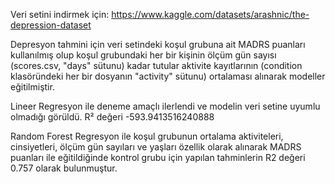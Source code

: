 Veri setini indirmek için: https://www.kaggle.com/datasets/arashnic/the-depression-dataset

Depresyon tahmini için veri setindeki koşul grubuna ait MADRS puanları kullanılmış olup
koşul grubundaki her bir kişinin ölçüm gün sayısı (scores.csv, "days" sütunu) kadar tutular aktivite kayıtlarının (condition klasöründeki her bir dosyanın "activity" sütunu) ortalaması alınarak modeller eğitilmiştir.

Lineer Regresyon ile deneme amaçlı ilerlendi ve modelin veri setine uyumlu olmadığı görüldü. R² değeri -593.9413516240888

Random Forest Regresyon ile koşul grubunun ortalama aktiviteleri, cinsiyetleri, ölçüm gün sayıları ve yaşları özellik olarak alınarak MADRS puanları ile eğitildiğinde
kontrol grubu için yapılan tahminlerin R2 değeri 0.757 olarak bulunmuştur.
